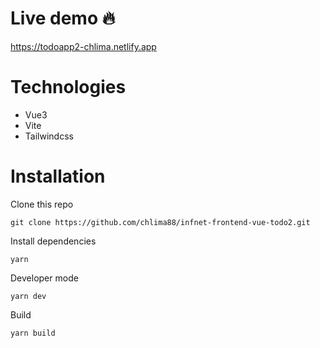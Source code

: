 # Live demo 🔥

https://todoapp2-chlima.netlify.app

# Technologies

- Vue3
- Vite
- Tailwindcss

# Installation

Clone this repo

```
git clone https://github.com/chlima88/infnet-frontend-vue-todo2.git
```

Install dependencies

```
yarn
```

Developer mode

```
yarn dev
```

Build

```
yarn build
```
